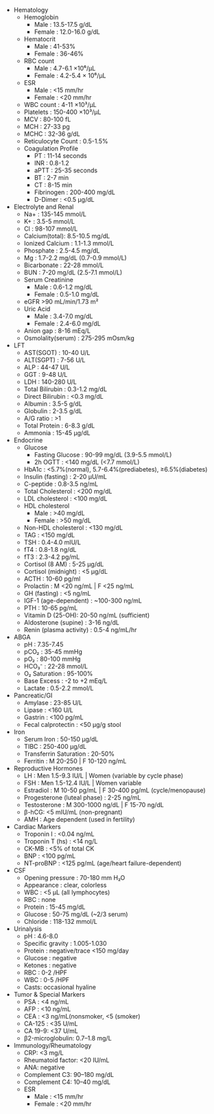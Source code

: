 - Hematology
	- Hemoglobin
		- Male : 13.5-17.5 g/dL
		- Female : 12.0-16.0 g/dL
	- Hematocrit
		- Male : 41-53%
		- Female : 36-46%
	- RBC count
		- Male : 4.7-6.1 ×10⁶/µL
		- Female : 4.2-5.4 × 10⁶/µL
	- ESR
		- Male : <15 mm/hr
		- Female : <20 mm/hr
	- WBC count : 4-11 ×10³/µL
	- Platelets : 150-400 ×10³/µL
	- MCV : 80-100 fL
	- MCH : 27-33 pg
	- MCHC : 32-36 g/dL
	- Reticulocyte Count : 0.5-1.5%
	- Coagulation Profile
		- PT : 11-14 seconds
		- INR : 0.8-1.2
		- aPTT : 25-35 seconds
		- BT : 2-7 min
		- CT : 8-15 min
		- Fibrinogen : 200-400 mg/dL
		- D-Dimer : <0.5 µg/dL
- Electrolyte and Renal
	- Na+ : 135-145 mmol/L
	- K+ : 3.5-5 mmol/L
	- Cl : 98-107 mmol/L
	- Calcium(total): 8.5-10.5 mg/dL
	- Ionized Calcium : 1.1-1.3 mmol/L
	- Phosphate : 2.5-4.5 mg/dL
	- Mg : 1.7-2.2 mg/dL (0.7-0.9 mmol/L)
	- Bicarbonate : 22-28 mmol/L
	- BUN : 7-20 mg/dL (2.5-7.1 mmol/L)
	- Serum Creatinine
		- Male : 0.6-1.2 mg/dL
		- Female : 0.5-1.0 mg/dL
	- eGFR >90 mL/min/1.73 m²
	- Uric Acid
		- Male : 3.4-7.0 mg/dL
		- Female : 2.4-6.0 mg/dL
	- Anion gap : 8-16 mEq/L
	- Osmolality(serum) : 275-295 mOsm/kg
- LFT
	- AST(SGOT) : 10-40 U/L
	- ALT(SGPT) : 7-56 U/L
	- ALP : 44-47 U/L
	- GGT : 9-48 U/L
	- LDH : 140-280 U/L
	- Total Bilirubin : 0.3-1.2 mg/dL
	- Direct Bilirubin : <0.3 mg/dL
	- Albumin : 3.5-5 g/dL
	- Globulin : 2-3.5 g/dL
	- A/G ratio : >1
	- Total Protein : 6-8.3 g/dL
	- Ammonia : 15-45 µg/dL
- Endocrine
	- Glucose
		- Fasting Glucose : 90-99 mg/dL (3.9-5.5 mmol/L)
		- 2h OGTT : <140 mg/dL (<7.7 mmol/L)
	- HbA1c : <5.7%(normal), 5.7-6.4%(prediabetes), ≥6.5%(diabetes)
	- Insulin (fasting) : 2-20 µU/mL
	- C-peptide : 0.8-3.5 ng/mL
	- Total Cholesterol : <200 mg/dL
	- LDL cholesterol : <100 mg/dL
	- HDL cholesterol
		- Male : >40 mg/dL
		- Female : >50 mg/dL
	- Non-HDL cholesterol : <130 mg/dL
	- TAG : <150 mg/dL
	- TSH : 0.4-4.0 mIU/L
	- fT4 : 0.8-1.8 ng/dL
	- fT3 : 2.3-4.2 pg/mL
	- Cortisol (8 AM) : 5-25 µg/dL
	- Cortisol (midnight) : <5 µg/dL
	- ACTH : 10-60 pg/ml
	- Prolactin : M <20 ng/mL | F <25 ng/mL
	- GH (fasting) : <5 ng/mL
	- IGF-1 (age-dependent) : ~100-300 ng/mL
	- PTH : 10-65 pg/mL
	- Vitamin D (25-OH): 20-50 ng/mL (sufficient)
	- Aldosterone (supine) : 3-16 ng/dL
	- Renin (plasma activity) : 0.5-4 ng/mL/hr
- ABGA
	- pH : 7.35-7.45
	- pCO₂ : 35-45 mmHg
	- pO₂ : 80-100 mmHg
	- HCO₃⁻ : 22-28 mmol/L
	- O₂ Saturation : 95-100%
	- Base Excess : -2 to +2 mEq/L
	- Lactate : 0.5-2.2 mmol/L
- Pancreatic/GI
	- Amylase : 23-85 U/L
	- Lipase : <160 U/L
	- Gastrin : <100 pg/mL
	- Fecal calprotectin : <50 µg/g stool
- Iron
	- Serum Iron : 50-150 µg/dL
	- TIBC : 250-400 µg/dL
	- Transferrin Saturation : 20-50%
	- Ferritin : M 20-250 | F 10-120 ng/mL
- Reproductive Hormones
	- LH : Men 1.5-9.3 IU/L | Women (variable by cycle phase)
	- FSH : Men 1.5-12.4 IU/L | Women variable
	- Estradiol : M 10-50 pg/mL | F 30-400 pg/mL (cycle/menopause)
	- Progesterone (luteal phase) : 2-25 ng/mL
	- Testosterone : M 300-1000 ng/dL | F 15-70 ng/dL
	- β-hCG: <5 mIU/mL (non-pregnant)
	- AMH : Age dependent (used in fertility)
- Cardiac Markers
	- Troponin I : <0.04 ng/mL
	- Troponin T (hs) : <14 ng/L
	- CK-MB : <5% of total CK
	- BNP : <100 pg/mL
	- NT-proBNP : <125 pg/mL (age/heart failure-dependent)
- CSF
	- Opening pressure : 70-180 mm H₂O
	- Appearance : clear, colorless
	- WBC : <5 µL (all lymphocytes)
	- RBC : none
	- Protein : 15-45 mg/dL
	- Glucose : 50-75 mg/dL (~2/3 serum)
	- Chloride : 118-132 mmol/L
- Urinalysis
	- pH : 4.6-8.0
	- Specific gravity : 1.005-1.030
	- Protein : negative/trace <150 mg/day
	- Glucose : negative
	- Ketones : negative
	- RBC : 0-2 /HPF
	- WBC : 0-5 /HPF
	- Casts: occasional hyaline
- Tumor & Special Markers
	- PSA : <4 ng/mL
	- AFP : <10 ng/mL
	- CEA : <3 ng/mL(nonsmoker, <5 (smoker)
	- CA-125 : <35 U/mL
	- CA 19-9: <37 U/mL
	- β2-microglobulin: 0.7–1.8 mg/L
- Immunology/Rheumatology
	- CRP: <3 mg/L
	- Rheumatoid factor: <20 IU/mL
	- ANA: negative
	- Complement C3: 90–180 mg/dL
	- Complement C4: 10–40 mg/dL
	- ESR
		- Male : <15 mm/hr
		- Female : <20 mm/hr